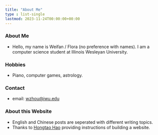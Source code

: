 ```yaml
---
title: "About Me"
type : list-single
lastmod: 2023-11-24T00:00:00+00:00
---
```


### About Me
- Hello, my name is Weifan / Flora (no preference with names). I am a computer science student at Illinois Wesleyan University.

### Hobbies
- Piano, computer games, astrology. 

### Contact
- email: wzhou@iwu.edu

### About this Website
- English and Chinese posts are seperated with different writing topics.
- Thanks to <a href = "https://hongtaoh.com/" target = "_blank">Hongtao Hao</a> providing instructions of building a website.